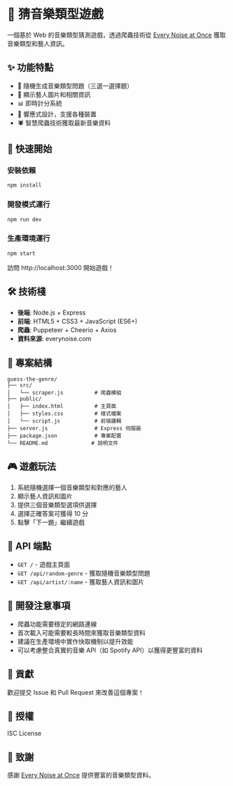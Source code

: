 # 🎵 猜音樂類型遊戲

一個基於 Web 的音樂類型猜測遊戲，透過爬蟲技術從 [Every Noise at Once](https://everynoise.com) 獲取音樂類型和藝人資訊。

## ✨ 功能特點

- 🎲 隨機生成音樂類型問題（三選一選擇題）
- 🎨 顯示藝人圖片和相關資訊  
- 📊 即時計分系統
- 📱 響應式設計，支援各種裝置
- 🕷️ 智慧爬蟲技術獲取最新音樂資料

## 🚀 快速開始

### 安裝依賴
```bash
npm install
```

### 開發模式運行
```bash
npm run dev
```

### 生產環境運行
```bash
npm start
```

訪問 http://localhost:3000 開始遊戲！

## 🛠️ 技術棧

- **後端**: Node.js + Express
- **前端**: HTML5 + CSS3 + JavaScript (ES6+)
- **爬蟲**: Puppeteer + Cheerio + Axios
- **資料來源**: everynoise.com

## 📁 專案結構

```
guess-the-genre/
├── src/
│   └── scraper.js          # 爬蟲模組
├── public/
│   ├── index.html          # 主頁面
│   ├── styles.css          # 樣式檔案
│   └── script.js           # 前端邏輯
├── server.js               # Express 伺服器
├── package.json            # 專案配置
└── README.md              # 說明文件
```

## 🎮 遊戲玩法

1. 系統隨機選擇一個音樂類型和對應的藝人
2. 顯示藝人資訊和圖片
3. 提供三個音樂類型選項供選擇
4. 選擇正確答案可獲得 10 分
5. 點擊「下一題」繼續遊戲

## 🔧 API 端點

- `GET /` - 遊戲主頁面
- `GET /api/random-genre` - 獲取隨機音樂類型問題
- `GET /api/artist/:name` - 獲取藝人資訊和圖片

## 📝 開發注意事項

- 爬蟲功能需要穩定的網路連線
- 首次載入可能需要較長時間來獲取音樂類型資料
- 建議在生產環境中實作快取機制以提升效能
- 可以考慮整合真實的音樂 API（如 Spotify API）以獲得更豐富的資料

## 🤝 貢獻

歡迎提交 Issue 和 Pull Request 來改善這個專案！

## 📄 授權

ISC License

## 🙏 致謝

感謝 [Every Noise at Once](https://everynoise.com) 提供豐富的音樂類型資料。
